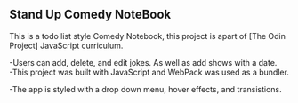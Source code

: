 ## Stand Up Comedy NoteBook

This is a todo list style Comedy Notebook, this project is apart of [The Odin Project] JavaScript curriculum.

-Users can add, delete, and edit jokes. As well as add shows with a date.  
-This project was built with JavaScript and WebPack was used as a bundler.

-The app is styled with a drop down menu, hover effects, and transistions.
